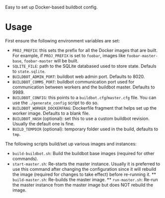 Easy to set up Docker-based buildbot config.

Usage
=====

First ensure the following environment variables are set:
* `PROJ_PREFIX`: this sets the prefix for all the Docker images that are built. For example, if `PROJ_PREFIX` is set to `foobar`, images like `foobar-master-base`, `foobar-master` will be built.
* `SQLITE_FILE`: path to the SQLite databased used to store state. Defauls to `state.sqlite`.
* `BUILDBOT_ADMIN_PORT`: buildbot web admin port. Defaults to 8020.
* `BUILDBOT_COMMS_PORT`: buildbot communication port used for communication between workers and the buildbot master. Defaults to 9989.
* `BUILDBOT_CONFIG`: this points to a `buildbot.cfg`/`master.cfg` file. You can use the `./generate_config` script to do so.
* `BUILDBOT_WORKER_DOCKERFRAG`: Dockerfile fragment that helps set up the worker image. Defaults to a blank file.
* `BUILDBOT_HASH` (optional): set this to use a custom buildbot revision. Usually the default one is fine.
* `BUILD_TEMPDIR` (optional): temporary folder used in the build, defaults to `tmp`.

The following scripts build/set up various images and instances:
* `build-buildbot.sh`: Build the buildbot base images (required for other commands).
* `start-master.sh`: Re-starts the master instance. Usually it is preferred to use this command after changing the configuration since it will rebuild the image (required for changes to take effect) before re-running it.
** `build-master.sh`: Re-builds the master image.
** `run-master.sh`: Re-run the master instance from the master image but does NOT rebuild the image.
